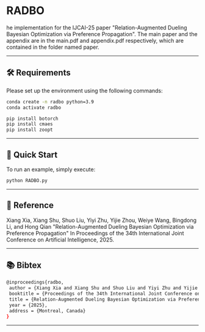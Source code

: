 # RADBO

he implementation for the IJCAI-25 paper "Relation-Augmented Dueling Bayesian Optimization via Preference Propagation". The main paper and the appendix are in the main.pdf and appendix.pdf respectively, which are contained in the folder named paper.

---

## 🛠️ Requirements

Please set up the environment using the following commands:

```bash
conda create -n radbo python=3.9
conda activate radbo

pip install botorch
pip install cmaes
pip install zoopt
```

---

## 🚀 Quick Start

To run an example, simply execute:

```bash
python RADBO.py
```
---

## 📄 Reference

Xiang Xia, Xiang Shu, Shuo Liu, Yiyi Zhu, Yijie Zhou, Weiye Wang, Bingdong Li, and Hong Qian "Relation-Augmented Dueling Bayesian Optimization via Preference Propagation" In Proceedings of the 34th International Joint Conference on Artificial Intelligence, 2025.

---

## 📚 Bibtex

```bash
@inproceedings{radbo,
 author = {Xiang Xia and Xiang Shu and Shuo Liu and Yiyi Zhu and Yijie Zhou and Weiye Wang and Bingdong Li and Hong Qian},
 booktitle = {Proceedings of the 34th International Joint Conference on Artificial Intelligence (IJCAI)},
 title = {Relation-Augmented Dueling Bayesian Optimization via Preference Propagation},
 year = {2025},
 address = {Montreal, Canada}
}
```
---

